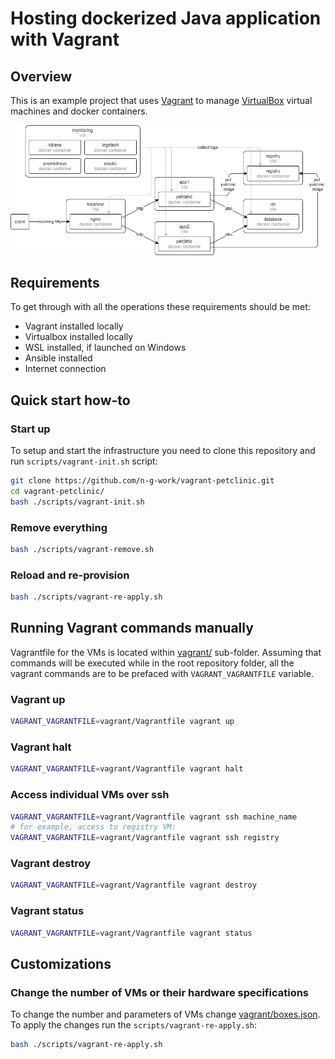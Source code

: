 # Hosting dockerized Java application with Vagrant

## Overview

This is an example project that uses [Vagrant](https://www.vagrantup.io/) to manage [VirtualBox](https://www.virtualbox.org/) virtual machines and docker containers.

![landscape](images/containers.png)

## Requirements

To get through with all the operations these requirements should be met:

* Vagrant installed locally
* Virtualbox installed locally
* WSL installed, if launched on Windows
* Ansible installed
* Internet connection

## Quick start how-to

### Start up

To setup and start the infrastructure you need to clone this repository and run `scripts/vagrant-init.sh` script:

```bash
git clone https://github.com/n-g-work/vagrant-petclinic.git
cd vagrant-petclinic/
bash ./scripts/vagrant-init.sh
```

### Remove everything

```bash
bash ./scripts/vagrant-remove.sh
```

### Reload and re-provision

```bash
bash ./scripts/vagrant-re-apply.sh
```

## Running Vagrant commands manually

Vagrantfile for the VMs is located within [vagrant/](vagrant/) sub-folder. Assuming that commands will be executed while in the root repository folder, all the vagrant commands are to be prefaced with `VAGRANT_VAGRANTFILE` variable.

### Vagrant up

```bash
VAGRANT_VAGRANTFILE=vagrant/Vagrantfile vagrant up
```

### Vagrant halt

```bash
VAGRANT_VAGRANTFILE=vagrant/Vagrantfile vagrant halt
```

### Access individual VMs over ssh

```bash
VAGRANT_VAGRANTFILE=vagrant/Vagrantfile vagrant ssh machine_name
# for example, access to registry VM:
VAGRANT_VAGRANTFILE=vagrant/Vagrantfile vagrant ssh registry
```

### Vagrant destroy

```bash
VAGRANT_VAGRANTFILE=vagrant/Vagrantfile vagrant destroy
```

### Vagrant status

```bash
VAGRANT_VAGRANTFILE=vagrant/Vagrantfile vagrant status
```

## Customizations

### Change the number of VMs or their hardware specifications

To change the number and parameters of VMs change [vagrant/boxes.json](vagrant/boxes.json).
To apply the changes run the `scripts/vagrant-re-apply.sh`:

```bash
bash ./scripts/vagrant-re-apply.sh
```

